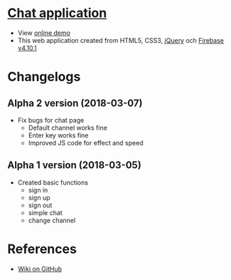 # [Chat application](https://www.vlexikon.com/demo/js-chatapp)
* View [online demo](https://www.vlexikon.com/demo/js-chatapp)
* This web application created from HTML5, CSS3, [jQuery](https://jquery.com/) och [Firebase v4.10.1](https://firebase.google.com/)


# Changelogs
## Alpha 2 version (2018-03-07)
* Fix bugs for chat page
   * Default channel works fine
   * Enter key works fine
   * Improved JS code for effect and speed
## Alpha 1 version (2018-03-05)
* Created basic functions
  * sign in
  * sign up
  * sign out
  * simple chat
  * change channel

# References
* [Wiki on GitHub](https://github.com/nguyenkhois/chat-application/wiki)
